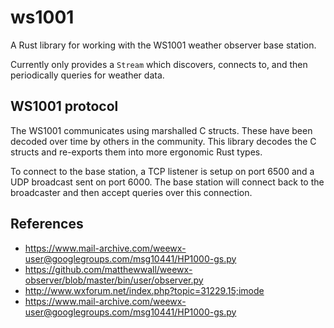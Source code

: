 # ws1001

A Rust library for working with the WS1001 weather observer base station.

Currently only provides a `Stream` which discovers, connects to, and then
periodically queries for weather data.

## WS1001 protocol

The WS1001 communicates using marshalled C structs. These have been decoded over
time by others in the community. This library decodes the C structs and re-exports
them into more ergonomic Rust types.

To connect to the base station, a TCP listener is setup on port 6500 and a UDP
broadcast sent on port 6000. The base station will connect back to the broadcaster
and then accept queries over this connection. 

## References

- https://www.mail-archive.com/weewx-user@googlegroups.com/msg10441/HP1000-gs.py
- https://github.com/matthewwall/weewx-observer/blob/master/bin/user/observer.py
- http://www.wxforum.net/index.php?topic=31229.15;imode
- https://www.mail-archive.com/weewx-user@googlegroups.com/msg10441/HP1000-gs.py